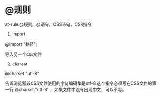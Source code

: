 # @规则
at-rule:@规则，@语句，CSS语句，CSS指令

1. import

@import "路径";

导入另一个css文件


2. charset

@charset "utf-8"

告诉浏览器该CSS文件使用的字符编码集是utf-8
这个指令必须写在CSS文件的第一行
@charset "utf-8" ，如果文件中没有出现中文，可以不写。
